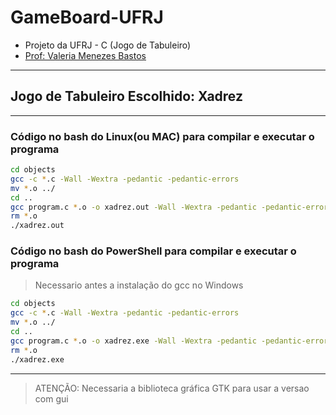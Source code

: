 # GameBoard-UFRJ

- Projeto da UFRJ - C (Jogo de Tabuleiro)
- [Prof: Valeria Menezes Bastos](https://dcc.ufrj.br/~valeriab/)

---

## Jogo de Tabuleiro Escolhido: Xadrez

---

### Código no bash do Linux(ou MAC) para compilar e executar o programa

```bash
cd objects
gcc -c *.c -Wall -Wextra -pedantic -pedantic-errors
mv *.o ../
cd ..
gcc program.c *.o -o xadrez.out -Wall -Wextra -pedantic -pedantic-errors
rm *.o
./xadrez.out
```

### Código no bash do PowerShell para compilar e executar o programa

> Necessario antes a instalação do gcc no Windows

```bash
cd objects
gcc -c *.c -Wall -Wextra -pedantic -pedantic-errors
mv *.o ../
cd ..
gcc program.c *.o -o xadrez.exe -Wall -Wextra -pedantic -pedantic-errors
rm *.o
./xadrez.exe
```

---

> ATENÇÃO: Necessaria a biblioteca gráfica GTK para usar a versao com gui
